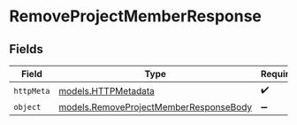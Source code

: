 # RemoveProjectMemberResponse


## Fields

| Field                                                                                  | Type                                                                                   | Required                                                                               | Description                                                                            |
| -------------------------------------------------------------------------------------- | -------------------------------------------------------------------------------------- | -------------------------------------------------------------------------------------- | -------------------------------------------------------------------------------------- |
| `httpMeta`                                                                             | [models.HTTPMetadata](../models/httpmetadata.md)                                       | :heavy_check_mark:                                                                     | N/A                                                                                    |
| `object`                                                                               | [models.RemoveProjectMemberResponseBody](../models/removeprojectmemberresponsebody.md) | :heavy_minus_sign:                                                                     | N/A                                                                                    |